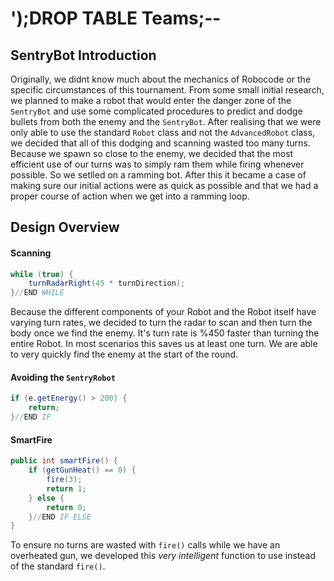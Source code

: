 # ');DROP TABLE Teams;--

## SentryBot Introduction

Originally, we didnt know much about the mechanics of Robocode or the specific circumstances of this tournament. From some small initial research, we planned to make a robot that would enter the danger zone of the `SentryBot` and use some complicated procedures to predict and dodge bullets from both the enemy and the `SentryBot`. After realising that we were only able to use the standard `Robot` class and not the `AdvancedRobot` class, we decided that all of this dodging and scanning wasted too many turns. Because we spawn so close to the enemy, we decided that the most efficient use of our turns was to simply ram them while firing whenever possible. So we setlled on a ramming bot. After this it became a case of making sure our initial actions were as quick as possible and that we had a proper course of action when we get into a ramming loop.

## Design Overview

#### Scanning
```java
while (true) {
	turnRadarRight(45 * turnDirection);
}//END WHILE
```
Because the different components of your Robot and the Robot itself have varying turn rates, we decided to turn the radar to scan and then turn the body once we find the enemy. It's turn rate is %450 faster than turning the entire Robot. In most scenarios this saves us at least one turn. We are able to very quickly find the enemy at the start of the round.

#### Avoiding the `SentryRobot`
```java
if (e.getEnergy() > 200) {
	return;
}//END IF
```

#### SmartFire
```java
public int smartFire() {
	if (getGunHeat() == 0) {
		fire(3);
		return 1;
	} else {
		return 0;
	}//END IF ELSE
}
```
To ensure no turns are wasted with `fire()` calls while we have an overheated gun, we developed this *very intelligent* function to use instead of the standard `fire()`.
